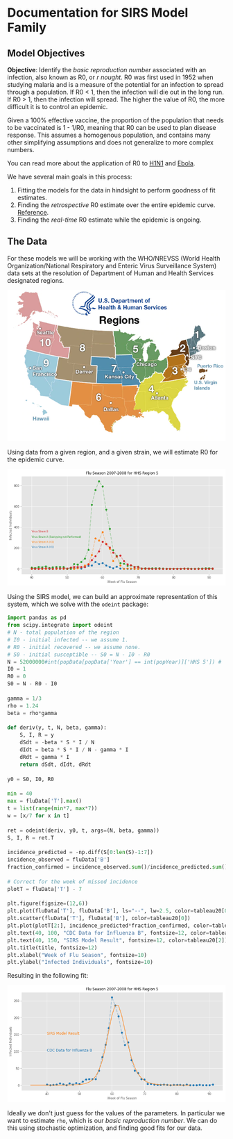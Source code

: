 # Documentation for SIRS Model Family

## Model Objectives

**Objective**: Identify the *basic reproduction number* associated with an infection, also known as R0, or *r nought*.  R0 was first used in 1952 when studying malaria and is a measure of the potential for an infection to spread through a population.  If R0 < 1, then the infection will die out in the long run.  If R0 > 1, then the infection will spread.  The higher the value of R0, the more difficult it is to control an epidemic.

Given a 100% effective vaccine, the proportion of the population that needs to be vaccinated is 1 - 1/R0, meaning that R0 can be used to plan disease response.  This assumes a homogenous population, and contains many other simplifying assumptions and does not generalize to more complex numbers.

You can read more about the application of R0 to [H1N1](http://science.sciencemag.org/content/324/5934/1557) and [Ebola](http://currents.plos.org/outbreaks/article/obk-14-0036-early-epidemic-dynamics-of-the-west-african-2014-ebola-outbreak-estimates-derived-with-a-simple-two-parameter-model/).

We have several main goals in this process:

1. Fitting the models for the data in hindsight to perform goodness of fit estimates.
2. Finding the *retrospective* R0 estimate over the entire epidemic curve. [Reference](https://www.researchgate.net/profile/James_Hyman/publication/233988169_chowell_2006_estimation_reproductive_number_spanish_flu_geneva/links/02bfe50dcbe6d4a6b3000000/chowell-2006-estimation-reproductive-number-spanish-flu-geneva.pdf).
3. Finding the *real-time* R0 estimate while the epidemic is ongoing.

## The Data

For these models we will be working with the WHO/NREVSS (World Health Organization/National Respiratory and Enteric Virus Surveillance System) data sets at the resolution of Department of Human and Health Services designated regions.

![Map of HHS Regions](images/regionsmap.jpg)

Using data from a given region, and a given strain, we will estimate R0 for the epidemic curve.

![2007-2008 Flu Infections in Region 5](images/2007-2008-Flu.png)

Using the SIRS model, we can build an approximate representation of this system, which we solve with the `odeint` package:

```python
import pandas as pd
from scipy.integrate import odeint
# N - total population of the region
# I0 - initial infected -- we assume 1.
# R0 - initial recovered -- we assume none.
# S0 - initial susceptible -- S0 = N - I0 - R0
N = 52000000#int(popData[popData['Year'] == int(popYear)]['HHS 5']) #
I0 = 1
R0 = 0
S0 = N - R0 - I0

gamma = 1/3
rho = 1.24
beta = rho*gamma

def deriv(y, t, N, beta, gamma):
    S, I, R = y
    dSdt = -beta * S * I / N
    dIdt = beta * S * I / N - gamma * I
    dRdt = gamma * I
    return dSdt, dIdt, dRdt

y0 = S0, I0, R0

min = 40
max = fluData['T'].max()
t = list(range(min*7, max*7))
w = [x/7 for x in t]

ret = odeint(deriv, y0, t, args=(N, beta, gamma))
S, I, R = ret.T

incidence_predicted = -np.diff(S[0:len(S)-1:7])
incidence_observed = fluData['B']
fraction_confirmed = incidence_observed.sum()/incidence_predicted.sum()

# Correct for the week of missed incidence
plotT = fluData['T'] - 7

plt.figure(figsize=(12,6))
plt.plot(fluData['T'], fluData['B'], ls="--", lw=2.5, color=tableau20[0], alpha=0.3)
plt.scatter(fluData['T'], fluData['B'], color=tableau20[0])
plt.plot(plotT[2:], incidence_predicted*fraction_confirmed, color=tableau20[2])
plt.text(40, 100, "CDC Data for Influenza B", fontsize=12, color=tableau20[0])
plt.text(40, 150, "SIRS Model Result", fontsize=12, color=tableau20[2])
plt.title(title, fontsize=12)
plt.xlabel("Week of Flu Season", fontsize=10)
plt.ylabel("Infected Individuals", fontsize=10)
```

Resulting in the following fit:

![2007-2008 Flu Infection SIRS Model](images/2007-2008-SIRS.png)

Ideally we don't just guess for the values of the parameters.  In particular we want to estimate `rho`, which is our *basic reproduction number*.  We can do this using stochastic optimization, and finding good fits for our data.
